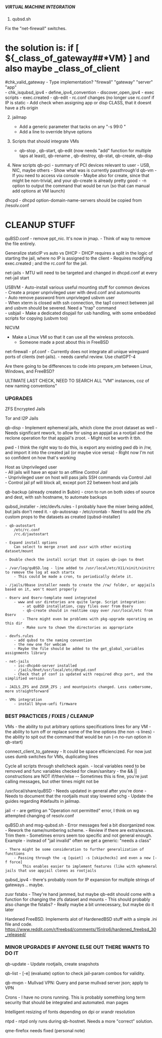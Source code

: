 
##### VIRTUAL MACHINE INTEGRATION

1. qubsd.sh 

Fix the "net-firewall" switches.
# the solution is: if [ ${_class_of_gateway##*VM} ] and also maybe _class_of_client

#chk_valid_gateway
	- Type implementation?  "firewall" "gateway" "server" "app"  
	- chk_isqubsd_ipv4
	- define_ipv4_convention
	- discover_open_ipv4
	- exec scripts
	- exec.created
	- qb-edit 
		- rc.conf changes (no longer use rc.conf if IP is static
		- Add check when assigning app or disp CLASS, that it doesnt have a zfs origin 

2. jailmap
	- Add a generic parameter that tacks on any "-s 99:0 <options>" 
	- Add a line to override bhyve options 

3. Scripts that should integrate VMs
	- qb-stop , qb-start, qb-edit (now needs "add" function for multiple taps at least), qb-rename , qb-destroy, qb-stat, qb-create, qb-disp
	
4. New scripts
	qb-pci
		- summary of PCI devices relevant to user
		- USB, NIC, maybe others
		- Show what was is currently passthrough'd
	qb-vm
		- If you need to access via console
		- Maybe also for create, since that might be non-trivial, and your qb-create is already pretty good
		- -n option to output the command that would be run (so that can manual add options at VM launch)

dhcpd
	- dhcpd option-domain-name-servers <IP> should be copied from /resolv.conf 

# CLEANUP STUFF
quBSD.conf 
	- remove ppt_nic. It's now in jmap.
	- Think of way to remove the file entirely. 

Generalize staticIP vs auto vs DHCP
	- DHCP requires a split in the logic of starting the jail, where no IP is assigned to the client
	- Requires modifying exec.created ; and the rc.conf for the jail.

net-jails
	- MTU will need to be targeted and changed in dhcpd.conf at every net-jail start

USBVM 
	- Auto-install various useful mounting stuff for common devices     
	- Create a proper unprivileged user with devd.conf and automounts     
	- Auto remove password from unprivleged usbvm user     
	- When xterm is closed with ssh connection, the tap1 connect between jail and usbvm should be severed. Need a "trap" command     
	- usbjail - Make a dedicated dispjail for usb handling, with some embedded scripts for copying (usbvm too)

NICVM 
  - Make a Linux VM so that it can use all the wireless protocols.
     - Someone made a post about this in FreeBSD

net-firewall
	- pf.conf 
		- Currently does not integrate all unique wireguard ports of clients (net-jails).
		- needs careful review. Use chatGPT-4

Are there going to be differences to code into prepare_vm between Linux, Windows, and FreeBSD?

ULTIMATE LAST CHECK, NEED TO SEARCH ALL "VM" instances, coz of new naming conventions"


### UPGRADES

ZFS Encrypted Jails

Tor and I2P Jails

qb-disp
	- Implement ephemeral jails, which clone the zroot dataset as well 
	- Needs significant rework, to allow for using an appjail as a rootjail
     and the reclone operation for that appjail's zroot.
	- Might not be worth it tbh.

pwd
	- I think the right way to do this, is export any existing pwd db in /rw, and import it into the created jail (or maybe vice versa) 
	- Right now I'm not so confident on how that's working

Host as Unprivileged user     
	- All jails will have an epair to an offline *Control Jail*      
	- Unprivileged user on host will pass jails SSH commands via Control Jail     
	- Control jail pf will block all, except port 22 between host and jails     

qb-backup (already created in $ubin)
	- cron to run on both sides of source and dest, with ssh hostname, to automate backups

qubsd_installer
	- /etc/devfs.rules - I probably have the mixer being added, but jails don't need it.
	- qb-autosnap 
		- /etc/crontab
		- Need to add the zfs custom props to the datasets as created (qubsd-installer)

	- qb-autostart
		/etc/rc.conf
		/rc.d/jautostart 

	- Expand install options     
		Can select to merge zroot and zusr with other existing dataset/mount     

	- Double check the install script that it copies qb-ivpn to 0net

	- /var/log/quBSD.log - line added to /usr/local/etc/X11/xinit/xinitrc to remove the log at each startx
		- This could be made a cron, to periodically delete it.
	
	- /jails/0base installer needs to create the /rw/ folder, or appjails based on it, won't mount properly

	- 0serv and 0serv-template need integrated	
		- www and usr diretories are quite large. Script integration:
			- at quBSD installation, copy files over from 0serv
			- qb-create should in realtime copy over /usr/local/etc from 0serv
			- There might even be problems with pkg-upgrade operating on this dir
			- Make sure to chown the directories as appropriate
	
	- devfs.rules
		- add qubsd to the naming convention
		- the new one for webcam
		- Maybe the file should be added to the get_global_variables assignments library

	- net-jails
		- isc-dhcp44-server installed
		- /jails/0net/usr/local/etc/dhcpd.conf 
		- Check that pf conf is updated with required dhcp port, and the simplified version

	- JAILS_ZFS and ZUSR_ZFS ; and mountpoints changed. Less cumbersome, more straightforward
	
	- VMs integration
		- install bhyve-uefi firmware

### BEST PRACTICES / FIXES / CLEANUP

VMs
	- the ability to put arbitrary options specifications lines for any VM
	- the ability to turn off or replace some of the line options (the non -s lines)
	- the ability to spit out the command that would be run (-n no-run option in qb-start)

connect_client_to_gateway
	- It could be space efficiencized. For now just uses dumb switches for VMs, duplicating lines 

Cycle all scripts through shellcheck again. 
	- local variables need to be removed and func variables checked for clean/sanitary
	- the && || constructions are NOT if/then/else
		-- Sometimes this is fine, you're just calling messages, but other times might not be

/usr/local/share/quBSD 
	- Needs updated in general after you're done
	- Needs to document that the rootjails must stay lowered schg
	- Update the guides regarding #defaults in jailmap.

jail -r 
	- <net-jails> are getting an "Operation not permitted" error, I think on wg attempted changing of resolv.conf

quBSD.sh and msg-qubsd.sh
	- Error messages feel a bit disorganized now.
		- Rework the name/numbering scheme.
		- Review if there are extra/excess. Trim them
		- Sometimes errors seem too specific and not general enough.
			Example - instead of "jail invalid" often we get a generic: "needs a class" 
		
	- There might be some consideration to further generalization of functions
		- Passing through the -q [quiet] -s [skipchecks] and even a new [-f force] 
			This enables easier to implement features (like with ephemeral jails that use appjail clones as rootjails

qubsd_ipv4 - there's probably room for IP expansion for multiple strings of gateways .. maybe.

zusr fstabs
	- They're hand jammed, but maybe qb-edit should come with a function for changing the zfs dataset and mounts
	- This should probably also change the fstabs? 
	- Really maybe a bit unnecessary, but maybe do it later

Hardened FreeBSD. Implements alot of HardenedBSD stuff with a simple .ini file and code.
https://www.reddit.com/r/freebsd/comments/15nlrp6/hardened_freebsd_30_released/


### MINOR UPGRADES IF ANYONE ELSE OUT THERE WANTS TO DO IT

qb-update - Update rootjails, create snapshots

qb-list - [-e] (evaluate) option to check jail-param combos for validity.

qb-mvpn - Mullvad VPN: Query and parse mullvad server json; apply to VPN

Crons - I have no crons running. This is probably something long term security that should be integrated and automated.
man pages

Intelligent resizing of fonts depending on dpi or xrandr resolution

ntpd
	- ntpd only runs during qb-hostnet. Needs a more "correct" solution.

qme-firefox needs fixed (personal note)


